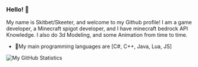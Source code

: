 ### Hello! 👋

My name is Skitbet/Skeeter, and welcome to my Github profile! I am a game developer, a Minecraft spigot developer,
and I have minecraft bedrock API Knowledge. I also do 3d Modeling, and some Animation from time to time.

- 🎉My main programming languages are [C#, C++, Java, Lua, JS]

![My GitHub Statistics](https://github-readme-stats.vercel.app/api?username=skitbet&count_private=true&theme=merko)
